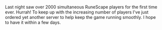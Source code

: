 Last night saw over 2000 simultaneous RuneScape players for the first time ever. Hurrah! To keep up with the increasing number of players I've just ordered yet another server to help keep the game running smoothly. I hope to have it within a few days.
